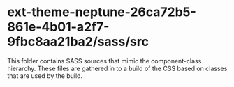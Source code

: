 # ext-theme-neptune-26ca72b5-861e-4b01-a2f7-9fbc8aa21ba2/sass/src

This folder contains SASS sources that mimic the component-class hierarchy. These files
are gathered in to a build of the CSS based on classes that are used by the build.
